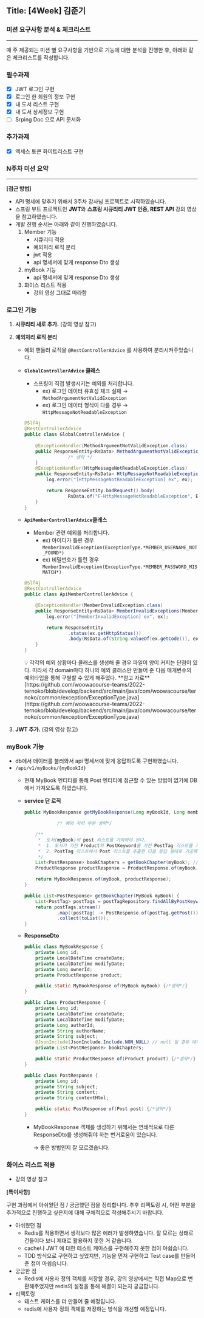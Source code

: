 ## **Title: [4Week] 김준기**

### **미션 요구사항 분석 & 체크리스트**

---

매 주 제공되는 미션 별 요구사항을 기반으로 기능에 대한 분석을 진행한 후, 아래와 같은 체크리스트를 작성합니다.

### **필수과제**

- [x]  JWT 로그인 구현
- [x]  로그인 한 회원의 정보 구현
- [x]  내 도서 리스트 구현
- [x]  내 도서 상세정보 구현
- [ ]  Srping Doc 으로 API 문서화

### **추가과제**

- [x]  엑세스 토큰 화이트리스트 구현

### **N주차 미션 요약**

---

**[접근 방법]**

- API 명세에 맞추기 위해서 3주차 강사님 프로젝트로 시작하였습니다.
- 스프링 부트 프로젝트인  **JWT**와 ****스프링 시큐리티 JWT 인증, REST API**** 강의 영상을 참고하였습니다.
- 개발 진행 순서는 아래와 같이 진행하였습니다.
    1. Member 기능
        - 시큐리티 적용
        - 예외처리 로직 분리
        - jwt 적용
        - api 명세서에 맞게 response Dto 생성
    2. myBook 기능
        - api 명세서에 맞게 response Dto 생성
    3. 화이스 리스트 적용
        - 강의 영상 그대로 따라함

### 로그인 기능

1. **시큐리티 새로 추가.** (강의 영상 참고)
2. **예외처리 로직 분리**
    - 예외 핸들러 로직을 `@RestControllerAdvice` 를 사용하여 분리시켜주었습니다.
    - **`GlobalControllerAdvice` 클래스**
        - 스프링이 직접 발생시키는 예외를 처리합니다.
            - ex) 로그인 데이터 유효성 체크 실패 → `MethodArgumentNotValidException`
            - ex) 로그인 데이터 형식이 다를 경우 → `HttpMessageNotReadableException`
            
        
        
        ```java
        @Slf4j
        @RestControllerAdvice
        public class GlobalControllerAdvice {
        		
            @ExceptionHandler(MethodArgumentNotValidException.class)
            public ResponseEntity<RsData> MethodArgumentNotValidExceptions(MethodArgumentNotValidException ex) {
        				/* 생략 */
            }
            @ExceptionHandler(HttpMessageNotReadableException.class)
            public ResponseEntity<RsData> HttpMessageNotReadableExceptions(HttpMessageNotReadableException ex) {
                log.error("[HttpMessageNotReadableException] ex", ex);
        
                return ResponseEntity.badRequest().body(
                        RsData.of("F-HttpMessageNotReadableException", ExceptionType.UNHANDLED_EXCEPTION.getMessage()));
            }
        }
        ```
        
    
    - **`ApiMemberControllerAdvice`클래스**
        - Member 관련 예외를 처리합니다.
            - ex) 아이디가 틀린 경우 `MemberInvalidException(ExceptionType.*MEMBER_USERNAME_NOT_FOUND*)`
            - ex) 비밀번호가 틀린 경우`MemberInvalidException(ExceptionType.*MEMBER_PASSWORD_MISMATCH*)`
        
        
        ```java
        @Slf4j
        @RestControllerAdvice
        public class ApiMemberControllerAdvice {
        
            @ExceptionHandler(MemberInvalidException.class)
            public ResponseEntity<RsData> MemberInvalidExceptions(MemberInvalidException ex) {
                log.error("[MemberInvalidException] ex", ex);
        
                return ResponseEntity
                        .status(ex.getHttpStatus())
                        .body(RsData.of(String.valueOf(ex.getCode()), ex.getMessage()));
            }
        }
        ```
        
        <aside>
        💡 각각의 예외 상황마다 클래스를 생성해 줄 경우 파일이 양이 커지는 단점이 있다.  
            따라서 각 domain마다 하나의 예외 클래스만 만들어 준 다음 매개변수의 예외타입을 통해 구별할 수 있게 해주었다.
        **참고 자료**
        [https://github.com/woowacourse-teams/2022-ternoko/blob/develop/backend/src/main/java/com/woowacourse/ternoko/common/exception/ExceptionType.java](https://github.com/woowacourse-teams/2022-ternoko/blob/develop/backend/src/main/java/com/woowacourse/ternoko/common/exception/ExceptionType.java)
        
        </aside>
        

1. **JWT 추가.** (강의 영상 참고)

### myBook 기능

- db에서 데이터를 불러와서 api 명세서에 맞게 응답하도록 구현하였습니다.
- `/api/v1/myBooks/{myBookId}`
    - 현재 MyBook 엔티티를 통해 Post 엔티티에 접근할 수 있는 방법이 없기에 DB에서 가져오도록 하였습니다.
    - **service 단 로직**
        
        ```java
        public MyBookResponse getMyBookResponse(Long myBookId, Long memberId) {
        
                    /* 예외 처리 부분 생략*/

            /**
             *  도서(myBook)의 post 리스트를 가져와야 된다.
             *  1. 도서가 가진 Product의 PostKeyword를 가진 PostTag 리스트를 가져온다.
             *  2. PostTag 리스트에서 Post 리스트를 추출한 다음 응답 형태로 가공해준다.
             */
            List<PostResponse> bookChapters = getBookChapter(myBook); // api 명세서의 bookChapters
            ProductResponse productResponse = ProductResponse.of(myBook.getProduct(), bookChapters);

            return MyBookResponse.of(myBook, productResponse);
        }

        public List<PostResponse> getBookChapter(MyBook myBook) {
            List<PostTag> postTags = postTagRepository.findAllByPostKeyword(myBook.getProduct().getPostKeyword());
            return postTags.stream()
                    .map((postTag) -> PostResponse.of(postTag.getPost()))
                    .collect(toList());
        }
        ```
        
    - **ResponseDto**
        
        ```java
        public class MyBookResponse {
            private Long id;
            private LocalDateTime createDate;
            private LocalDateTime modifyDate;
            private Long ownerId;
            private ProductResponse product;
        
            public static MyBookResponse of(MyBook myBook) {/*생략*/}
        }
        
        public class ProductResponse {
            private Long id;
            private LocalDateTime createDate;
            private LocalDateTime modifyDate;
            private Long authorId;
            private String authorName;
            private String subject;
            @JsonInclude(JsonInclude.Include.NON_NULL) // null 일 경우 데이터 안 넘김
            private List<PostResponse> bookChapters;
        
            public static ProductResponse of(Product product) {/*생략*/}
        }
        
        public class PostResponse {
            private Long id;
            private String subject;
            private String content;
            private String contentHtml;
        
            public static PostResponse of(Post post) {/*생략*/}
        }
        ```
        
        - MyBookResponse 객체를 생성하기 위해서는 연쇄적으로 다른 ResponseDto를 생성해줘야 하는 번거로움이 있습니다.
            
            → 좋은 방법인지 잘 모르겠습니다.
            
    

### 화이스 리스트 적용

- 강의 영상 참고

**[특이사항]**

구현 과정에서 아쉬웠던 점 / 궁금했던 점을 정리합니다. 추후 리팩토링 시, 어떤 부분을 추가적으로 진행하고 싶은지에 대해 구체적으로 작성해주시기 바랍니다.

- 아쉬웠던 점
    - Redis를 적용하면서 생각보다 많은 에러가 발생하였습니다. 잘 모르는 상태로 건들이다 보니 제대로 활용하지 못한 거 같습니다.
    - cache나 JWT 에 대한 테스트 케이스를 구현해주지 못한 점이 아쉽습니다.
    - TDD 방식으로 구현하고 싶었지만, 기능을 먼저 구현하고 Test case를 만들어 준 점이 아쉽습니다.
- 궁금한 점
    - Redis에 사용자 정의 객체를 저장할 경우, 강의 영상에서는 직접 Map으로 변환해주었지만 redis의 설정을 통해 해결이 되는지 궁금합니다.
- 리펙토링
    - 테스트 케이스를 더 만들어 줄 예정입니다.
    - redis에 사용자 정의 객체를 저장하는 방식을 개선할 예정입니다.
